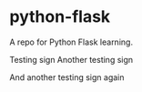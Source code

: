# python-flask
A repo for Python Flask learning.

Testing sign
Another testing sign

And another testing sign again